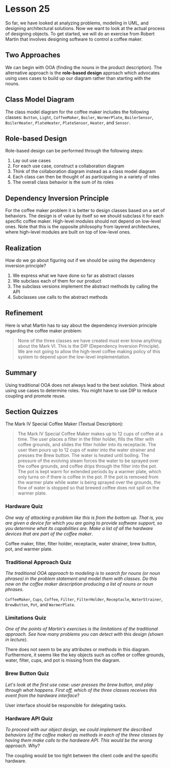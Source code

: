 # Lesson 25

So far, we have looked at analyzing problems, modeling in UML, and designing architectural solutions. Now we want to look at the actual process of designing objects. To get started, we will do an exercise from Robert Martin that involves designing software to control a coffee maker.

## Two Approaches

We can begin with OOA (finding the nouns in the product description). The alternative approach is the **role-based design** approach which advocates using uses cases to build up our diagram rather than starting with the nouns.

## Class Model Diagram

The class model diagram for the coffee maker includes the following classes: `Button`, `Light`, `CoffeeMaker`, `Boiler`, `WarmerPlate`, `BoilerSensor`, `BoilerHeater`, `PlateHeater`, `PlateSensor`, `Heater`, and `Sensor`.

## Role-based Design

Role-based design can be performed through the following steps:

1. Lay out use cases
2. For each use case, construct a collaboration diagram
3. Think of the collaboration diagram instead as a class model diagram
4. Each class can then be thought of as participating in a variety of roles
5. The overall class behavior is the sum of its roles

## Dependency Inversion Principle

For the coffee maker problem it is better to design classes based on a set of behaviors. The design is of value by itself so we should subclass it for each specific coffee maker. High-level modules should not depend on low-level ones. Note that this is the opposite philosophy from layered architectures, where high-level modules are built on top of low-level ones.

## Realization

How do we go about figuring out if we should be using the dependency inversion principle?

1. We express what we have done so far as abstract classes
2. We subclass each of them for our product
3. The subclass versions implement the abstract methods by calling the API
4. Subclasses use calls to the abstract methods

## Refinement

Here is what Martin has to say about the dependency inversion principle regarding the coffee maker problem:

> None of the three classes we have created must ever know anything about the Mark VI. This is the DIP (Dependency Inversion Principle). We are not going to allow the high-level coffee making policy of this system to depend upon the low-level implementation.

## Summary

Using traditional OOA does not always lead to the best solution. Think about using use cases to determine roles. You might have to use DIP to reduce coupling and promote reuse.

## Section Quizzes

The Mark IV Special Coffee Maker (Textual Description):

> The Mark IV Special Coffee Maker makes up to 12 cups of coffee at a time. The user places a filter in the filter holder, fills the filter with coffee grounds, and slides the filter holder into its receptacle. The user then pours up to 12 cups of water into the water strainer and presses the Brew button. The water is heated until boiling. The pressure of the evolving steam forces the water to be sprayed over the coffee grounds, and coffee drips through the filter into the pot. The pot is kept warm for extended periods by a warmer plate, which only turns on if there is coffee in the pot. If the pot is removed from the warmer plate while water is being sprayed over the grounds, the flow of water is stopped so that brewed coffee does not spill on the warmer plate.

### Hardware Quiz

_One way of attacking a problem like this is from the bottom up. That is, you are given a device for which you are going to provide software support, so you determine what its capabilities are. Make a list of all the hardware devices that are part of the coffee maker_.

Coffee maker, filter, filter holder, receptacle, water strainer, brew button, pot, and warmer plate.

### Traditional Approach Quiz

_The traditional OOA approach to modeling is to search for nouns (or noun phrases) in the problem statement and model them with classes. Do this now on the coffee maker description producing a list of nouns or noun phrases_.

`CoffeeMaker`, `Cups`, `Coffee`, `Filter`, `FilterHolder`, `Receptacle`, `WaterStrainer`, `BrewButton`, `Pot`, and `WarmerPlate`.

### Limitations Quiz

_One of the points of Martin's exercises is the limitations of the traditional approach. See how many problems you can detect with this design (shown in lecture)_.

There does not seem to be any attributes or methods in this diagram. Furthermore, it seems like the key objects such as coffee or coffee grounds, water, filter, cups, and pot is missing from the diagram.

### Brew Button Quiz

_Let's look at the first use case: user presses the brew button, and play through what happens. First off, which of the three classes receives this event from the hardware interface_?

User interface should be responsible for delegating tasks.

### Hardware API Quiz

_To proceed with our object design, we could implement the described behaviors (of the coffee maker) as methods in each of the three classes by having them make calls to the hardware API. This would be the wrong approach. Why_?

The coupling would be too tight between the client code and the specific hardware.
